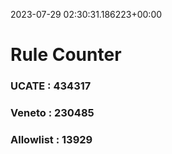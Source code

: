 2023-07-29 02:30:31.186223+00:00
# Rule Counter 
 ### UCATE : 434317

 ### Veneto : 230485

 ### Allowlist : 13929